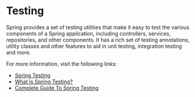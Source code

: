 # Testing

Spring provides a set of testing utilities that make it easy to test the various components of a Spring application, including controllers, services, repositories, and other components. It has a rich set of testing annotations, utility classes and other features to aid in unit testing, integration testing and more.

For more information, visit the following links:

- [Spring Testing](https://industrialphysics.com/knowledgebase/articles/spring-testing/)
- [What Is Spring Testing?](https://www.developer.com/design/what-is-spring-testing/)
- [Complete Guide To Spring Testing](https://www.lambdatest.com/blog/spring-testing/)
